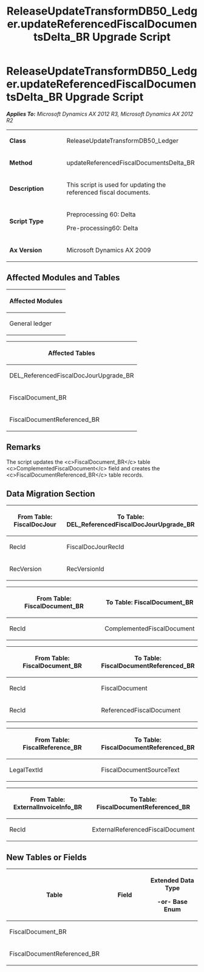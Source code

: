 ﻿---
title: ReleaseUpdateTransformDB50_Ledger.updateReferencedFiscalDocumentsDelta_BR Upgrade Script
TOCTitle: ReleaseUpdateTransformDB50_Ledger.updateReferencedFiscalDocumentsDelta_BR Upgrade Script
ms:assetid: 79d99514-7575-d99c-b4c5-cbcbfe678ffc
ms:mtpsurl: https://msdn.microsoft.com/en-us/library/JJ719413(v=AX.60)
ms:contentKeyID: 49709204
ms.date: 05/18/2015
mtps_version: v=AX.60
---

# ReleaseUpdateTransformDB50\_Ledger.updateReferencedFiscalDocumentsDelta\_BR Upgrade Script 


_**Applies To:** Microsoft Dynamics AX 2012 R3, Microsoft Dynamics AX 2012 R2_

<table>
<colgroup>
<col style="width: 50%" />
<col style="width: 50%" />
</colgroup>
<tbody>
<tr class="odd">
<td><p><strong>Class</strong></p></td>
<td><p>ReleaseUpdateTransformDB50_Ledger</p></td>
</tr>
<tr class="even">
<td><p><strong>Method</strong></p></td>
<td><p>updateReferencedFiscalDocumentsDelta_BR</p></td>
</tr>
<tr class="odd">
<td><p><strong>Description</strong></p></td>
<td><p>This script is used for updating the referenced fiscal documents.</p></td>
</tr>
<tr class="even">
<td><p><strong>Script Type</strong></p></td>
<td><p>Preprocessing 60: Delta</p>
<p>Pre-processing60: Delta</p></td>
</tr>
<tr class="odd">
<td><p><strong>Ax Version</strong></p></td>
<td><p>Microsoft Dynamics AX 2009</p></td>
</tr>
</tbody>
</table>


## Affected Modules and Tables

<table>
<colgroup>
<col style="width: 100%" />
</colgroup>
<thead>
<tr class="header">
<th><p>Affected Modules</p></th>
</tr>
</thead>
<tbody>
<tr class="odd">
<td><p>General ledger</p></td>
</tr>
</tbody>
</table>


<table>
<colgroup>
<col style="width: 100%" />
</colgroup>
<thead>
<tr class="header">
<th><p>Affected Tables</p></th>
</tr>
</thead>
<tbody>
<tr class="odd">
<td><p>DEL_ReferencedFiscalDocJourUpgrade_BR</p></td>
</tr>
<tr class="even">
<td><p>FiscalDocument_BR</p></td>
</tr>
<tr class="odd">
<td><p>FiscalDocumentReferenced_BR</p></td>
</tr>
</tbody>
</table>


## Remarks

The script updates the \<c\>FiscalDocument\_BR\</c\> table \<c\>ComplementedFiscalDocument\</c\> field and creates the \<c\>FiscalDocumentReferenced\_BR\</c\> table records.

## Data Migration Section

<table>
<colgroup>
<col style="width: 50%" />
<col style="width: 50%" />
</colgroup>
<thead>
<tr class="header">
<th><p>From Table: FiscalDocJour</p></th>
<th><p>To Table: DEL_ReferencedFiscalDocJourUpgrade_BR</p></th>
</tr>
</thead>
<tbody>
<tr class="odd">
<td><p>RecId</p></td>
<td><p>FiscalDocJourRecId</p></td>
</tr>
<tr class="even">
<td><p>RecVersion</p></td>
<td><p>RecVersionId</p></td>
</tr>
</tbody>
</table>


<table>
<colgroup>
<col style="width: 50%" />
<col style="width: 50%" />
</colgroup>
<thead>
<tr class="header">
<th><p>From Table: FiscalDocument_BR</p></th>
<th><p>To Table: FiscalDocument_BR</p></th>
</tr>
</thead>
<tbody>
<tr class="odd">
<td><p>RecId</p></td>
<td><p>ComplementedFiscalDocument</p></td>
</tr>
</tbody>
</table>


<table>
<colgroup>
<col style="width: 50%" />
<col style="width: 50%" />
</colgroup>
<thead>
<tr class="header">
<th><p>From Table: FiscalDocument_BR</p></th>
<th><p>To Table: FiscalDocumentReferenced_BR</p></th>
</tr>
</thead>
<tbody>
<tr class="odd">
<td><p>RecId</p></td>
<td><p>FiscalDocument</p></td>
</tr>
<tr class="even">
<td><p>RecId</p></td>
<td><p>ReferencedFiscalDocument</p></td>
</tr>
</tbody>
</table>


<table>
<colgroup>
<col style="width: 50%" />
<col style="width: 50%" />
</colgroup>
<thead>
<tr class="header">
<th><p>From Table: FiscalReference_BR</p></th>
<th><p>To Table: FiscalDocumentReferenced_BR</p></th>
</tr>
</thead>
<tbody>
<tr class="odd">
<td><p>LegalTextId</p></td>
<td><p>FiscalDocumentSourceText</p></td>
</tr>
</tbody>
</table>


<table>
<colgroup>
<col style="width: 50%" />
<col style="width: 50%" />
</colgroup>
<thead>
<tr class="header">
<th><p>From Table: ExternalInvoiceInfo_BR</p></th>
<th><p>To Table: FiscalDocumentReferenced_BR</p></th>
</tr>
</thead>
<tbody>
<tr class="odd">
<td><p>RecId</p></td>
<td><p>ExternalReferencedFiscalDocument</p></td>
</tr>
</tbody>
</table>


## New Tables or Fields

<table>
<colgroup>
<col style="width: 33%" />
<col style="width: 33%" />
<col style="width: 33%" />
</colgroup>
<thead>
<tr class="header">
<th><p>Table</p></th>
<th><p>Field</p></th>
<th><p>Extended Data Type</p>
<p>-or- Base Enum</p></th>
</tr>
</thead>
<tbody>
<tr class="odd">
<td><p>FiscalDocument_BR</p></td>
<td><p></p></td>
<td><p></p></td>
</tr>
<tr class="even">
<td><p>FiscalDocumentReferenced_BR</p></td>
<td><p></p></td>
<td><p></p></td>
</tr>
</tbody>
</table>

  


